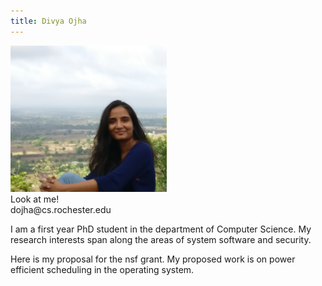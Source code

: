 ```yaml
---
title: Divya Ojha
---
```


<img src="divya.jpg" alt="divya" style="width: 250px;"/>
<br/>
Look at me!
<br/>
dojha@cs.rochester.edu

I am a first year PhD student in the department of Computer Science.
My research interests span along the areas of system software and security.

Here is my proposal for the nsf grant. My proposed work is on power efficient scheduling in the operating system.

<a href="divya_nsfproposal.pdf"></a>
